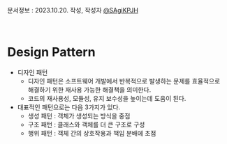 문서정보 : 2023.10.20. 작성, 작성자 [@SAgiKPJH](https://github.com/SAgiKPJH)

<br>

# Design Pattern

- 디자인 패턴
  - 디자인 패턴은 소프트웨어 개발에서 반복적으로 발생하는 문제를 효율적으로 해결하기 위한 재사용 가능한 해결책을 의미한다.
  - 코드의 재사용성, 모듈성, 유지 보수성을 높이는데 도움이 된다.
- 대표적인 패턴으로는 다음 3가지가 있다.
  - 생성 패턴 : 객체가 생성되는 방식을 중점
  - 구조 패턴 : 클래스와 객체를 더 큰 구조로 구성
  - 행위 패턴 : 객체 간의 상호작용과 책임 분배에 초점
